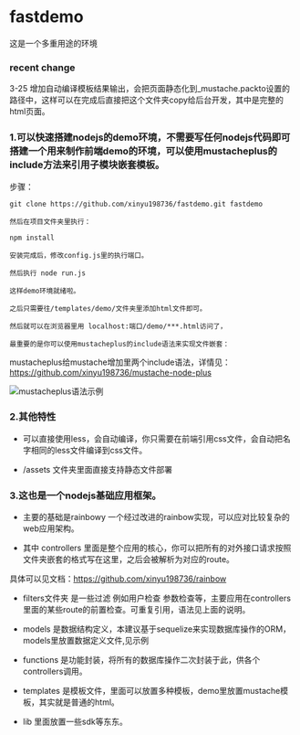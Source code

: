 fastdemo
========
这是一个多重用途的环境

### recent change

3-25 增加自动编译模板结果输出，会把页面静态化到_mustache.packto设置的路径中，这样可以在完成后直接把这个文件夹copy给后台开发，其中是完整的html页面。

### 1.可以快速搭建nodejs的demo环境，不需要写任何nodejs代码即可搭建一个用来制作前端demo的环境，可以使用mustacheplus的include方法来引用子模块嵌套模板。

步骤：

```
git clone https://github.com/xinyu198736/fastdemo.git fastdemo 

然后在项目文件夹里执行：

npm install

安装完成后，修改config.js里的执行端口。

然后执行 node run.js

这样demo环境就绪啦。

之后只需要往/templates/demo/文件夹里添加html文件即可。

然后就可以在浏览器里用 localhost:端口/demo/***.html访问了，

最重要的是你可以使用mustacheplus的include语法来实现文件嵌套：

```
mustacheplus给mustache增加里两个include语法，详情见：https://github.com/xinyu198736/mustache-node-plus

![mustacheplus语法示例](http://ww4.sinaimg.cn/mw690/6663ae3cjw1e2u30z76czj.jpg)
### 2.其他特性

* 可以直接使用less，会自动编译，你只需要在前端引用css文件，会自动把名字相同的less文件编译到css文件。

* /assets 文件夹里面直接支持静态文件部署


### 3.这也是一个nodejs基础应用框架。

* 主要的基础是rainbowy 一个经过改进的rainbow实现，可以应对比较复杂的web应用架构。

* 其中 controllers 里面是整个应用的核心，你可以把所有的对外接口请求按照文件夹嵌套的格式写在这里，之后会被解析为对应的route。

具体可以见文档：https://github.com/xinyu198736/rainbow

* filters文件夹 是一些过滤 例如用户检查 参数检查等，主要应用在controllers里面的某些route的前置检查。可重复引用，语法见上面的说明。

* models 是数据结构定义，本建议基于sequelize来实现数据库操作的ORM，models里放置数据定义文件,见示例

* functions 是功能封装，将所有的数据库操作二次封装于此，供各个controllers调用。

* templates 是模板文件，里面可以放置多种模板，demo里放置mustache模板，其实就是普通的html。

* lib 里面放置一些sdk等东东。


